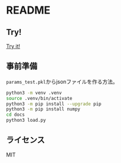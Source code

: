 # README

## Try!

[Try it!](https://kaityo256.github.io/rbm_mnist_check/)

## 事前準備

`params_test.pkl`からjsonファイルを作る方法。

```sh
python3 -m venv .venv 
source .venv/bin/activate
python3 -m pip install --upgrade pip
python3 -m pip install numpy
cd docs
python3 load.py
```

## ライセンス

MIT
